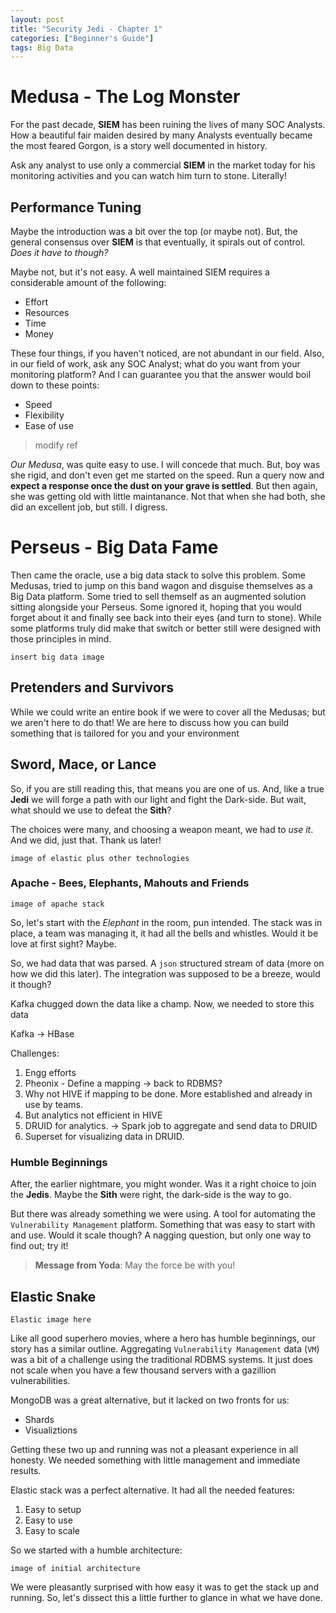 ```yaml
---
layout: post
title: "Security Jedi - Chapter 1"
categories: ["Beginner's Guide"]
tags: Big Data
---
```


# Medusa - The Log Monster

For the past decade, **SIEM** has been ruining the lives of many SOC Analysts. How a beautiful fair maiden desired by many Analysts eventually became the most feared Gorgon, is a story well documented in history.

Ask any analyst to use only a commercial **SIEM** in the market today for his monitoring activities and you can watch him turn to stone. Literally!

## Performance Tuning

Maybe the introduction was a bit over the top (or maybe not). But, the general consensus over **SIEM** is that eventually, it spirals out of control. _Does it have to though?_

Maybe not, but it's not easy. A well maintained SIEM requires a considerable amount of the following:

* Effort
* Resources
* Time
* Money

These four things, if you haven't noticed, are not abundant in our field. Also, in our field of work, ask any SOC Analyst; what do you want from your monitoring platform? And I can guarantee you that the answer would boil down to these points:

* Speed
* Flexibility
* Ease of use


> modify ref

_Our Medusa_, was quite easy to use. I will concede that much. But, boy was she rigid, and don't even get me started on the speed. Run a query now and **expect a response once the dust on your grave is settled**. But then again, she was getting old with little maintanance. Not that when she had both, she did an excellent job, but still. I digress.

# Perseus - Big Data Fame

Then came the oracle, use a big data stack to solve this problem. Some Medusas, tried to jump on this band wagon and disguise themselves as a Big Data platform. Some tried to sell themself as an augmented solution sitting alongside your Perseus. Some ignored it, hoping that you would forget about it and finally see back into their eyes (and turn to stone). While some platforms truly did make that switch or better still were designed with those principles in mind.

    insert big data image

## Pretenders and Survivors

While we could write an entire book if we were to cover all the Medusas; but we aren't here to do that! We are here to discuss how you can build something that is tailored for you and your environment

## Sword, Mace, or Lance

So, if you are still reading this, that means you are one of us. And, like a true **Jedi** we will forge a path with our light and fight the Dark-side. But wait, what should we use to defeat the **Sith**?

The choices were many, and choosing a weapon meant, we had to _use it_. And we did, just that. Thank us later!

    image of elastic plus other technologies

### Apache - Bees, Elephants, Mahouts and Friends

    image of apache stack

So, let's start with the _Elephant_ in the room, pun intended. The stack was in place, a team was managing it, it had all the bells and whistles. Would it be love at first sight? Maybe.

So, we had data that was parsed. A `json` structured stream of data (more on how we did this later). The integration was supposed to be a breeze, would it though?

Kafka chugged down the data like a champ. Now, we needed to store this data

Kafka -> HBase

Challenges:
1. Engg efforts
2. Pheonix - Define a mapping -> back to RDBMS?
3. Why not HIVE if mapping to be done. More established and already in use by teams.
4. But analytics not efficient in HIVE
5. DRUID for analytics. -> Spark job to aggregate and send data to DRUID
6. Superset for visualizing data in DRUID.


### Humble Beginnings

After, the earlier nightmare, you might wonder. Was it a right choice to join the **Jedis**. Maybe the **Sith** were right, the dark-side is the way to go.

But there was already something we were using. A tool for automating the `Vulnerability Management` platform. Something that was easy to start with and use. Would it scale though? A nagging question, but only one way to find out; try it!

> **Message from Yoda**: May the force be with you!


## Elastic Snake

    Elastic image here

Like all good superhero movies, where a hero has humble beginnings, our story has a similar outline. Aggregating `Vulnerability Management` data (`VM`) was a bit of a challenge using the traditional RDBMS systems. It just does not scale when you have a few thousand servers with a gazillion vulnerabilities.

MongoDB was a great alternative, but it lacked on two fronts for us:

* Shards
* Visualiztions

Getting these two up and running was not a pleasant experience in all honesty. We needed something with little management and immediate results.

Elastic stack was a perfect alternative. It had all the needed features:

1. Easy to setup
2. Easy to use
3. Easy to scale

So we started with a humble architecture:

    image of initial architecture

We were pleasantly surprised with how easy it was to get the stack up and running. So, let's dissect this a little further to glance in what we have done.

